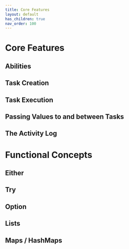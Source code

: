 ```yaml
---
title: Core Features
layout: default
has_children: true
nav_order: 100
---
```


# Core Features

## Abilities

## Task Creation

## Task Execution

## Passing Values to and between Tasks

## The Activity Log

# Functional Concepts

## Either

## Try

## Option

## Lists

## Maps / HashMaps